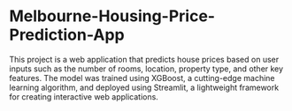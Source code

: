 # Melbourne-Housing-Price-Prediction-App
This project is a web application that predicts house prices based on user inputs such as the number of rooms, location, property type, and other key features. The model was trained using XGBoost, a cutting-edge machine learning algorithm, and deployed using Streamlit, a lightweight framework for creating interactive web applications.
